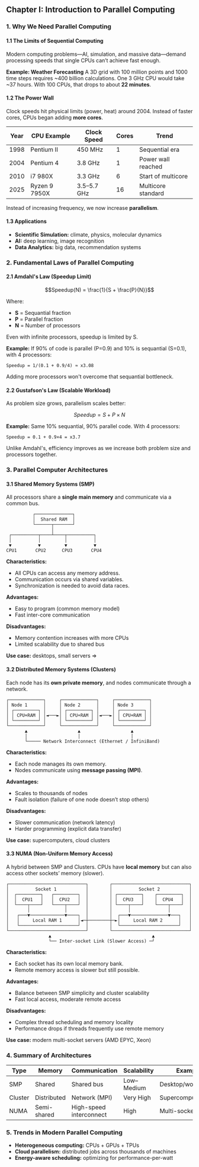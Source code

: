 ## Chapter I: Introduction to Parallel Computing

### 1. Why We Need Parallel Computing

#### 1.1 The Limits of Sequential Computing

Modern computing problems—AI, simulation, and massive data—demand processing speeds that single CPUs can’t achieve fast enough.

**Example: Weather Forecasting**
A 3D grid with 100 million points and 1000 time steps requires ~400 billion calculations. One 3 GHz CPU would take ~37 hours. With 100 CPUs, that drops to about **22 minutes**.

#### 1.2 The Power Wall

Clock speeds hit physical limits (power, heat) around 2004. Instead of faster cores, CPUs began adding **more cores**.

| Year | CPU Example   | Clock Speed | Cores | Trend              |
| ---- | ------------- | ----------- | ----- | ------------------ |
| 1998 | Pentium II    | 450 MHz     | 1     | Sequential era     |
| 2004 | Pentium 4     | 3.8 GHz     | 1     | Power wall reached |
| 2010 | i7 980X       | 3.3 GHz     | 6     | Start of multicore |
| 2025 | Ryzen 9 7950X | 3.5–5.7 GHz | 16    | Multicore standard |

Instead of increasing frequency, we now increase **parallelism**.

#### 1.3 Applications

* **Scientific Simulation:** climate, physics, molecular dynamics
* **AI:** deep learning, image recognition
* **Data Analytics:** big data, recommendation systems



### 2. Fundamental Laws of Parallel Computing

#### 2.1 Amdahl's Law (Speedup Limit)

$$Speedup(N) = \frac{1}{S + \frac{P}{N}}$$

Where:
* **S** = Sequantial fraction
* **P** = Parallel fraction
* **N** = Number of processors

Even with infinite processors, speedup is limited by S.

**Example:** If 90% of code is parallel (P=0.9) and 10% is sequantial (S=0.1), with 4 processors:
 ```
 Speedup = 1/(0.1 + 0.9/4) ≈ x3.08
 ```
Adding more processors won't overcome that sequantial bottleneck.

#### 2.2 Gustafson's Law (Scalable Workload)

As problem size grows, parallelism scales better:

$$Speedup = S + P \times N$$

**Example:** Same 10% sequantial, 90% parallel code. With 4 processors:
```
Speedup = 0.1 + 0.9×4 = x3.7
```
Unlike Amdahl's, efficiency improves as we increase both problem size and processors together.



### 3. Parallel Computer Architectures

#### 3.1 Shared Memory Systems (SMP)

All processors share a **single main memory** and communicate via a common bus.

```
          ┌──────────────┐
          │  Shared RAM  │
          └──────┬───────┘
                 │
 ┌──────────┬────┴────┬──────────┐
 │          │         │          │
 ▼          ▼         ▼          ▼
CPU1       CPU2      CPU3       CPU4
```

**Characteristics:**

* All CPUs can access any memory address.
* Communication occurs via shared variables.
* Synchronization is needed to avoid data races.

**Advantages:**

* Easy to program (common memory model)
* Fast inter-core communication

**Disadvantages:**

* Memory contention increases with more CPUs
* Limited scalability due to shared bus

**Use case:** desktops, small servers
=>


#### 3.2 Distributed Memory Systems (Clusters)

Each node has its **own private memory**, and nodes communicate through a network.

```
┌─────────────┐     ┌─────────────┐     ┌─────────────┐
│ Node 1      │     │ Node 2      │     │ Node 3      │
│ ┌─────────┐ │     │ ┌─────────┐ │     │ ┌─────────┐ │
│ │ CPU+RAM │ │◄───►│ │ CPU+RAM │ │◄───►│ │ CPU+RAM │ │
│ └─────────┘ │     │ └─────────┘ │     │ └─────────┘ │
└─────────────┘     └─────────────┘     └─────────────┘
       ▲                   ▲                   ▲
       │                   │                   │
       └───── Network Interconnect (Ethernet / InfiniBand)
```

**Characteristics:**

* Each node manages its own memory.
* Nodes communicate using **message passing (MPI)**.

**Advantages:**

* Scales to thousands of nodes
* Fault isolation (failure of one node doesn’t stop others)

**Disadvantages:**

* Slower communication (network latency)
* Harder programming (explicit data transfer)

**Use case:** supercomputers, cloud clusters



#### 3.3 NUMA (Non-Uniform Memory Access)

A hybrid between SMP and Clusters. CPUs have **local memory** but can also access other sockets’ memory (slower).

```
┌─────────────────────────────┐        ┌─────────────────────────────┐
│          Socket 1           │        │          Socket 2           │
│  ┌─────────┐   ┌─────────┐  │        │ ┌─────────┐    ┌─────────┐  │
│  │  CPU1   │   │  CPU2   │  │        │ │  CPU3   │    │  CPU4   │  │
│  └────┬────┘   └────┬────┘  │        │ └────┬────┘    └────┬────┘  │
│       │             │       │        │      │              │       │
│   ┌───▼─────────────▼────┐  │        │  ┌───▼──────────────▼───┐   │
│   │     Local RAM 1      │◄─┼────────┼─►│     Local RAM 2      │   │
│   └──────────────────────┘  │        │  └──────────────────────┘   │
└─────────────────────────────┘        └─────────────────────────────┘
                ▲                                      ▲
                └── Inter-socket Link (Slower Access) ─┘
```

**Characteristics:**

* Each socket has its own local memory bank.
* Remote memory access is slower but still possible.

**Advantages:**

* Balance between SMP simplicity and cluster scalability
* Fast local access, moderate remote access

**Disadvantages:**

* Complex thread scheduling and memory locality
* Performance drops if threads frequently use remote memory

**Use case:** modern multi-socket servers (AMD EPYC, Xeon)



### 4. Summary of Architectures

| Type    | Memory      | Communication           | Scalability | Example             |
| ------- | ----------- | ----------------------- | ----------- | ------------------- |
| SMP     | Shared      | Shared bus              | Low–Medium  | Desktop/workstation |
| Cluster | Distributed | Network (MPI)           | Very High   | Supercomputer       |
| NUMA    | Semi-shared | High-speed interconnect | High        | Multi-socket server |



### 5. Trends in Modern Parallel Computing

* **Heterogeneous computing:** CPUs + GPUs + TPUs
* **Cloud parallelism:** distributed jobs across thousands of machines
* **Energy-aware scheduling:** optimizing for performance-per-watt
